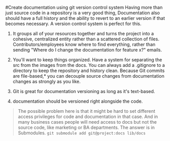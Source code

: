#Create documentation using git version control system
Having more than just source code in a repository is a very good thing, Documentation also should have a full history and the ability to revert to an earlier version if that becomes necessary. A version control system is perfect for this.


1. It groups all of your resources together and turns the project into a cohesive, centralized entity rather than a scattered collection of files. Contributors/employees know where to find everything, rather than sending "Where do I change the documentation for feature x?" emails.

1. You'll want to keep things organized. Have a system for separating the src from the images from the docs. You can always add a .gitignore to a directory to keep the repository and history clean. Because Git commits are file-based,* you can decouple source changes from documentation changes as strongly as you like.

1. Git is great for documentation versioning as long as it's text-based.

1. documentation should be versioned right alongside the code.

> The possible problem here is that it might be hard to set different access privileges for code and documentation in that case. And in many business cases people will need access to docs but not the source code, like marketing or BA departments. The answer is in Submodules.
> `git submodule add git@project:docs lib/docs`


